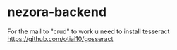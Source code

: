 # nezora-backend

For the mail to "crud" to work u need to install tesseract
https://github.com/otiai10/gosseract


